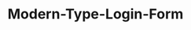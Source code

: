 # Modern-Type-Login-Form
<!DOCTYPE html>
<html lang="en">

<head>
    <meta charset="UTF-8">
    <meta name="viewport" content="width=device-width, initial-scale=1.0">
    <title>Form Design</title>
    <style>
        * {
            margin: 0;
            padding: 0;
            box-sizing: border-box;
        }

        body {
            width: 100vw;
            height: 100vh;
            display: flex;
            background: url(https://images.unsplash.com/photo-1575936123452-b67c3203c357?w=500&auto=format&fit=crop&q=60&ixlib=rb-4.1.0&ixid=M3wxMjA3fDB8MHxzZWFyY2h8Mnx8aW1hZ2V8ZW58MHx8MHx8fDA%3D)no-repeat;
            background-position: center;
            background-size: cover;
            align-items: center;

            justify-content: center;
        }

        .wrapper {

            width: 400px;
            height: 500px;
            background: rgba(0, 0, 0, 0.5);
            border-radius: 40px;
            border: 3px solid rgba(0, 0, 0, 0.2);
            box-shadow:0 0  20px #fff;

            display: flex;
            align-items: center;
            justify-content: center;
            flex-direction: column;

        }

        h2 {
            color: #fff;
            text-transform: uppercase;
            padding: 20px 0;
            font-size: 2em;
        }

        .form-group {
            position: relative;
            /* background-color: red; */
            border-bottom: 3px solid #fff;
            width: 330px;
            margin: 30px 0;
        }

        .form-group input {

            width: 100%;
            height: 50px;
            background: transparent;
            border: none;
            outline: none;
            color: #fff;
            font-size: 1.2em;
            padding: 0 30px 0 10px;
        }

        input:focus ~ label,
        input:valid ~ label {
            top: -5px;
        }

        .form-group label {

            position: absolute;
            top: 50%;
            left: 10px;
            transform: translateY(-50%);
            font-size: 1.2em;
            color: white;
            transition: 0.5s;
        }

        .form-group span {
            position: absolute;
            top: 50%;
            right: 10px;
            transform: translateY(-50%);
            color: #fff;
        }

        p {
            text-align: center;
            color: white;
            padding: 10px 0;



        }

        p>a {
            color: white;
            text-decoration: none;
            font-weight: 600;
        }

    p>a:hover{
        text-decoration: underline;
        font-style: italic;
        color: blue;
    }

    #btn{
        width: 100%;
        height: 50px;
        border-radius: 40px;
        border: none;

        text-transform: uppercase;
        font-size: 18px;
        font-weight: 600;

    }

    #btn:hover {
        background-color: blue;
        color: white;

    }
    </style>
</head>

<body>

    <div class="wrapper">

        <h2>Login</h2>
        <form action="">
            <div class="form-group">
                <input type="email" required>
                <label for="">Email</label>
                <span><svg xmlns="http://www.w3.org/2000/svg" width="16" height="16" fill="currentColor" class="icon"
                        viewBox="0 0 16 16">
                        <path
                            d="M.05 3.555A2 2 0 0 1 2 2h12a2 2 0 0 1 1.95 1.555L8 8.414zM0 4.697v7.104l5.803-3.558zM6.761 8.83l-6.57 4.027A2 2 0 0 0 2 14h12a2 2 0 0 0 1.808-1.144l-6.57-4.027L8 9.586zm3.436-.586L16 11.801V4.697z" />
                    </svg></span>
            </div>
            <div class="form-group">
                <input type="password" required>
                <label for="">Password</label>
                <span><svg xmlns="http://www.w3.org/2000/svg" width="16" height="16" fill="currentColor"
                        class="bi bi-lock-fill" viewBox="0 0 16 16">
                        <path fill-rule="evenodd"
                            d="M8 0a4 4 0 0 1 4 4v2.05a2.5 2.5 0 0 1 2 2.45v5a2.5 2.5 0 0 1-2.5 2.5h-7A2.5 2.5 0 0 1 2 13.5v-5a2.5 2.5 0 0 1 2-2.45V4a4 4 0 0 1 4-4m0 1a3 3 0 0 0-3 3v2h6V4a3 3 0 0 0-3-3" />
                    </svg></span>
            </div>

            <p><input type="checkbox"> Remember Me
                <a href="#">Forget Password</a>
            </p>

            <input id="btn" type="button" value="Login">
            <p>Don't have an account? <a href="#">Ragister</a></p>


        </form>

    </div>

</body>

</html>
